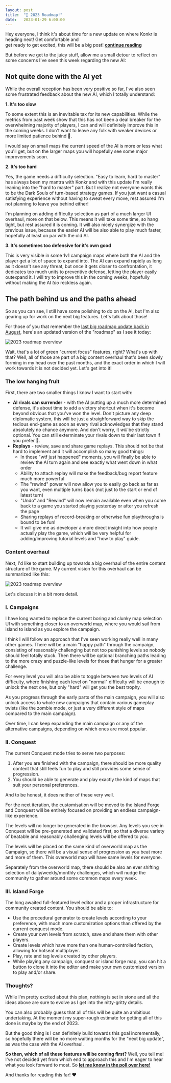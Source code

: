```yaml
---
layout: post
title:  "🚀 2023 Roadmap!"
date:   2023-01-29 6:00:00
---
```


Hey everyone, I think it's about time for a new update on where Konkr is heading next! Get comfortable and  
get ready to get excited, this will be a big post! **[continue reading](/update/2023/01/29/roadmap-update.html)**

<!-- excerpt-end -->

But before we get to the juicy stuff, allow me a small detour to reflect on some concerns I've seen this week regarding the new AI:

## Not quite done with the AI yet

While the overall reception has been very positive so far, 
I've also seen some frustrated feedback about the new AI, which I totally understand:

**1. It's too slow**

To some extent this is an inevitable tax for its new capabilities. While the metrics from past week show that this 
has not been a deal breaker for the overwhelming majority of players, I can and will definitely improve 
this in the coming weeks. I don't want to leave any folk with weaker devices or more limited patience behind 🙂.

I would say on small maps the current speed of the AI is more or less what you'll get,
but on the larger maps you will hopefully see some major improvements soon. 

**2. It's too hard**

Yes, the game needs a difficulty selection. "Easy to learn, hard to master" has always been my mantra with Konkr 
and with this update I'm really leaning into the "hard to master" part. But I realize not everyone wants this to
be the Dark Souls of turn-based strategy games. If you just want a casual satisfying experience without having 
to sweat every move, rest assured I'm not planning to leave you behind either!

I'm planning on adding difficulty selection as part of a much larger UI overhaul, more on that below. This means it will
take some time, so hang tight, but rest assured it is coming. It will also nicely synergize with the previous issue,
because the easier AI will be also able to play much faster, hopefully at least on par with the old AI.

**3. It's sometimes too defensive for it's own good**

This is very visible in some 1v1 campaign maps where both the AI and the player get a lot of space to expand into. 
The AI can expand rapidly as long as it doesn't see any threat, but once it gets closer to confrontation,
it dedicates too much units to preventive defense, letting the player easily outexpand it. I will try to improve this
in the coming weeks, hopefully without making the AI *too* reckless again.

## The path behind us and the paths ahead

So as you can see, I still have some polishing to do on the AI, but I'm also gearing up for work on the next big features. Let's talk about those!

For those of you that remember the [last big roadmap update back in August](https://www.konkr.io/update/2022/08/07/whats-next.html), 
here's an updated version of the "roadmap" as I see it today:

<img src="/img/blog/what-next-2023.png" alt="2023 roadmap overview"/>

Wait, that's a lot of green "current focus" features, right? What's up with that? Well, all of those are part of a big 
content overhaul that's been slowly forming in my head over the past months, and the exact order in which I will work towards it is
not decided yet. Let's get into it!

### The low hanging fruit

First, there are two smaller things I know I want to start with:

* **AI rivals can surrender** - with the AI putting up a much more determined defense, it's about time to add a victory
  shortcut when it's become beyond obvious that you've won the level. Don't picture any deep diplomatic system,
  this will be just a straighforward way to skip the tedious end-game as soon as every rival acknowledges that they stand absolutely no chance anymore. 
  And don't worry, it *will* be strictly optional. You can still exterminate your rivals down to their last town if you prefer 🙂.
* **Replays** - review, save and share game replays. This should not be that hard to implement and it will accomplish so many good things:
  * In those "wtf just happened" moments, you will finally be able to review the AI turn again and see exactly what went down in what order
  * Ability to attach replay will make the feedback/bug report feature much more powerful
  * The "rewind" power will now allow you to easily go back as far as you want, even multiple turns back (not just to the start or end of latest turn)
  * "Undo" and "Rewind" will now remain available even when you come back to a game you started playing yesterday or after you refresh the page
  * Sharing replays of record-breaking or otherwise fun playthroughs is bound to be fun!
  * It will give me as developer a more direct insight into how people actually play the game, which will be very helpful for adding/improving tutorial levels and "how to play" guide.

### Content overhaul

Next, I'd like to start building up towards a big overhaul of the entire content structure of the game.
My current vision for this overhaul can be summarized like this:

<img src="/img/blog/new-content-structure.png" alt="2023 roadmap overview"/>

Let's discuss it in a bit more detail.

### I. Campaigns

I have long wanted to replace the current boring and clunky map selection UI with something closer to an overworld map,
where you would sail from island to island as you explore the campaign.

I think I will follow an approach that I've seen working really well in many other games. There will be a main "happy path" 
through the campaign, consisting of reasonably challenging but not too punishing levels so nobody should feel totally stuck.
Then there will be optional branching paths leading to the more crazy and puzzle-like levels for those that hunger 
for a greater challenge. 

For every level you will also be able to toggle between two levels of AI difficulty, 
where finishing each level on "normal" difficulty will be enough to unlock the next one, but only "hard" will get you the best trophy. 

As you progress through the early parts of the main campaign, you will also unlock access to whole new campaigns that contain
various gameplay twists (like the zombie mode, or just a very different style of maps compared to the main campaign).

Over time, I can keep expanding the main campaign or any of the alternative campaigns, depending on which ones are most popular.

### II. Conquest

The current Conquest mode tries to serve two purposes:
1. After you are finished with the campaign, there should be more quality content that still feels fun to play and still provides some sense of progression. 
2. You should be able to generate and play exactly the kind of maps that suit your personal preferences. 

And to be honest, it does neither of these very well.

For the next iteration, the customisation will be moved to the Island Forge and Conquest will be entirely focused on providing
an endless campaign-like experience. 

The levels will no longer be generated in the browser. Any levels you see in Conquest will be pre-generated and 
validated first, so that a diverse variety of beatable and reasonably challenging levels will be offered to you.

The levels will be placed on the same kind of overworld map as the Campaign, so there will be a visual 
sense of progression as you beat more and more of them. This overworld map will have same levels for everyone.

Separately from the overworld map, there should be also an ever shifting selection of
daily/weekly/monthly challenges, which will nudge the community to gather around some common maps every week.

### III. Island Forge

The long awaited full-featured level editor and a proper infrastructure for community created content.
You should be able to:
- Use the procedural generator to create levels according to your preference, with much more customization options than offered by the current conquest mode.
- Create your own levels from scratch, save and share them with other players.
- Create levels which have more than one human-controlled faction, allowing for hotseat multiplayer.
- Play, rate and tag levels created by other players.
- While playing any campaign, conquest or island forge map, you can hit a button to clone it into the editor 
  and make your own customized version to play and/or share.

### Thoughts?

While I'm pretty excited about this plan, nothing is set in stone and all the ideas above are sure to evolve as
I get into the nitty-gritty details.

You can also probably guess that all of this will be quite an ambitious undertaking. At the moment my super-rough estimate 
for getting all of this done is maybe by the end of 2023. 

But the good thing is I can definitely build towards this goal incrementally, so hopefully there will be no more waiting months
for the "next big update", as was the case with the AI overhaul.

**So then, which of all these features will be coming first?** Well, you tell me! I've not decided yet from which end to approach this
and I'm eager to hear what you look forward to most. So **[let me know in the poll over here!](https://forms.gle/ZeEd51TSTtQLE8Mm7)** 

And thanks for reading this far! ❤ 
















